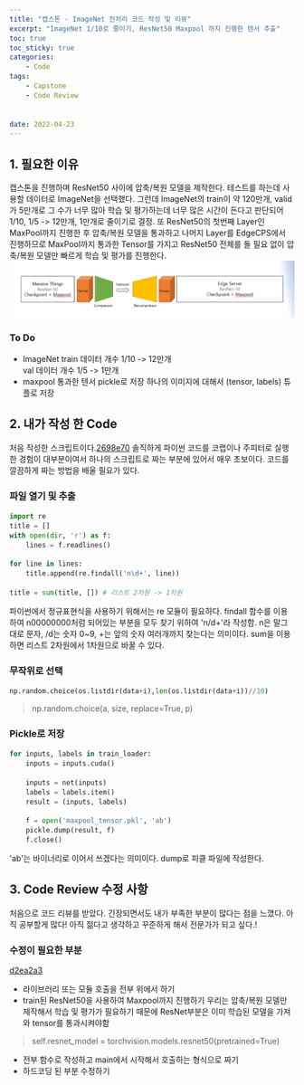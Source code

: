 ```yaml
---
title: "캡스톤 - ImageNet 전처리 코드 작성 및 리뷰"
excerpt: "ImageNet 1/10로 줄이기, ResNet50 Maxpool 까지 진행한 텐서 추출"
toc: true
toc_sticky: true
categories:
    - Code
tags:
    - Capstone
    - Code Review
    

date: 2022-04-23
---
```


## 1. 필요한 이유
캡스톤을 진행하며 ResNet50 사이에 압축/복원 모델을 제작한다. 테스트를 하는데 사용할 데이터로 ImageNet을 선택했다. 그런데 ImageNet의 train이 약 120만개, valid가 5만개로 그 수가 너무 많아 학습 및 평가하는데 너무 많은 시간이 든다고 판단되어 1/10, 1/5 -> 12만개, 1만개로 줄이기로 결정.
또 ResNet50의 첫번째 Layer인 MaxPool까지 진행한 후 압축/복원 모델을 통과하고 나머지 Layer를 EdgeCPS에서 진행하므로 MaxPool까지 통과한 Tensor를 가지고 ResNet50 전체를 돌 필요 없이 압축/복원 모델만 빠르게 학습 및 평가를 진행한다.
![](\assets\images\Capstone_model.PNG)
### To Do
- ImageNet
train 데이터 개수 1/10 -> 12만개  
val 데이터 개수 1/5 -> 1만개  
- maxpool 통과한 텐서 pickle로 저장
하나의 이미지에 대해서 (tensor, labels) 튜플로 저장  

## 2. 내가 작성 한 Code
처음 작성한 스크립트이다.[2698e70](https://github.com/happysansam/Capstone/commit/2698e70479975144783f58843f3e2562b89403bc) 솔직하게 파이썬 코드를 코랩이나 주피터로 실행한 경험이 대부분이여서 하나의 스크립트로 짜는 부분에 있어서 매우 초보이다. 코드를 깔끔하게 짜는 방법을 배울 필요가 있다.
### 파일 열기 및 추출
```python
import re
title = []
with open(dir, 'r') as f:
    lines = f.readlines()

for line in lines:
    title.append(re.findall('n\d+', line))

title = sum(title, []) # 리스트 2차원 -> 1차원

```
파이썬에서 정규표현식을 사용하기 위해서는 re 모듈이 필요하다. findall 함수를 이용하여 n00000000처럼 되어있는 부분을 모두 찾기 위하여 'n/d+'라 작성함. n은 말그대로 문자, /d는 숫자 0~9, +는 앞의 숫자 여러개까지 찾는다는 의미이다. sum을 이용하면 리스트 2차원에서 1차원으로 바꿀 수 있다.

### 무작위로 선택
```python
np.random.choice(os.listdir(data+i),len(os.listdir(data+i))//10)
```
> np.random.choice(a, size, replace=True, p)

### Pickle로 저장
```python
for inputs, labels in train_loader:
	inputs = inputs.cuda()

	inputs = net(inputs)
	labels = labels.item()
	result = (inputs, labels)

	f = open('maxpool_tensor.pkl', 'ab')
	pickle.dump(result, f)
	f.close()
```
'ab'는 바이너리로 이어서 쓰겠다는 의미이다. dump로 피클 파일에 작성한다.

## 3. Code Review 수정 사항
처음으로 코드 리뷰를 받았다. 긴장되면서도 내가 부족한 부분이 많다는 점을 느꼈다. 아직 공부할게 많다! 아직 젊다고 생각하고 꾸준하게 해서 전문가가 되고 싶다.!
### 수정이 필요한 부분
[d2ea2a3](https://github.com/happysansam/Capstone/commit/d2ea2a3d69187452f52a02cbd7cce56259f37dae)
- 라이브러리 또는 모듈 호출을 전부 위에서 하기
- train된 ResNet50을 사용하여 Maxpool까지 진행하기
우리는 압축/복원 모델만 제작해서 학습 및 평가가 필요하기 때문에 ResNet부분은 이미 학습된 모델을 가져와 tensor를 통과시켜야함
> self.resnet_model = torchvision.models.resnet50(pretrained=True)
- 전부 함수로 작성하고 main에서 시작해서 호출하는 형식으로 짜기
- 하드코딩 된 부분 수정하기